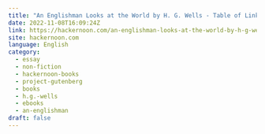 ```yaml
---
title: "An Englishman Looks at the World by H. G. Wells - Table of Links"
date: 2022-11-08T16:09:24Z
link: https://hackernoon.com/an-englishman-looks-at-the-world-by-h-g-wells-table-of-links?source=rss&utm_medium=RSS&utm_source=news.12bit.vn
site: hackernoon.com
language: English
category:
  - essay
  - non-fiction
  - hackernoon-books
  - project-gutenberg
  - books
  - h.g.-wells
  - ebooks
  - an-englishman
draft: false
---
```

